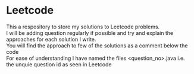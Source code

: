 # Leetcode
This a respository to store my solutions to Leetcode problems.
<br/>
I will be adding question regularly if possible and try and explain the approaches for each solution I write.
<br/> You will find the approach to few of the solutions as a comment below the code
<br/> For ease of understanding I have named the files <question_no>.java i.e. the unquie question id as seen in Leetcode

